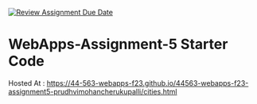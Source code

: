 [![Review Assignment Due Date](https://classroom.github.com/assets/deadline-readme-button-24ddc0f5d75046c5622901739e7c5dd533143b0c8e959d652212380cedb1ea36.svg)](https://classroom.github.com/a/7kKA03Up)
# WebApps-Assignment-5 Starter Code
Hosted At : https://44-563-webapps-f23.github.io/44563-webapps-f23-assignment5-prudhvimohancherukupalli/cities.html 